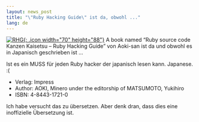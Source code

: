 ```yaml
---
layout: news_post
title: "\"Ruby Hacking Guide\" ist da, obwohl ..."
lang: de
---
```


[![RHG](http://direct.ips.co.jp/directsys/Images/Goods/1/1721B.gif){:
.icon width="70" height="88"}][1] A book named “Ruby source code Kanzen
Kaisetsu – Ruby Hacking Guide” von Aoki-san ist da und obwohl es in
Japanisch geschrieben ist …

Ist es ein MUSS für jeden Ruby hacker der japanisch lesen kann.
Japanese. :(

* Verlag: Impress
* Author: AOKI, Minero under the editorship of MATSUMOTO, Yukihiro
* ISBN: 4-8443-1721-0

Ich habe versucht das zu übersetzen. Aber denk dran, dass dies eine
inoffizielle Übersetzung ist.



[1]: http://direct.ips.co.jp/book/Template/Goods/go_BookstempGR.cfm?GM_ID=1721&amp;SPM_ID=1&amp;CM_ID=004000G20&amp;PM_No=&amp;PM_Class=&amp;HN_NO=00420 
